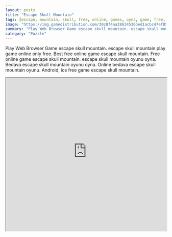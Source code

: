 ```yaml
---
layout: posts
title: "Escape Skull Mountain"
tags: [escape, mountain, skull, free, online, games, oyna, game, free, games, play, play, games]
image: "https://img.gamedistribution.com/30c8f4aa38634530bed1acbc47ef855e.jpg"
summary: "Play Web Browser Game escape skull mountain. escape skull mountain play game online only free. Best free online game escape skull mountain. Free online game escape skull mountain. escape skull mountain oyunu oyna. Bedava escape skull mountain oyunu oyna. Online bedava escape skull mountain oyunu. Android, ios free game escape skull mountain."
category: "Puzzle"
---
```


Play Web Browser Game escape skull mountain. escape skull mountain play game online only free. Best free online game escape skull mountain. Free online game escape skull mountain. escape skull mountain oyunu oyna. Bedava escape skull mountain oyunu oyna. Online bedava escape skull mountain oyunu. Android, ios free game escape skull mountain.

<iframe width="100%" height="480px;" src="https://flash.gamedistribution.com?game=30c8f4aa38634530bed1acbc47ef855e"></iframe>